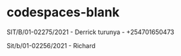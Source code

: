 # codespaces-blank
SIT/B/01-02275/2021 - Derrick turunya - +254701650473

Sit/b/01-02256/2021 - Richard 

